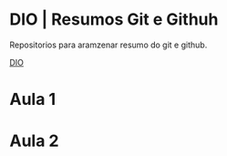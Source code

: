 # DIO | Resumos Git e Githuh

Repositorios para aramzenar resumo do git e github.

[DIO](https://www.dio.me/)

# Aula 1
# Aula 2